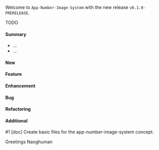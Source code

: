 Welcome to `App-Number-Image-System` with the new release `v0.1.0-PRERELEASE`.

TODO



#### Summary
* ...
* ...



#### New



#### Feature



#### Enhancement



#### Bug



#### Refactoring



#### Additional
#1 [doc] Create basic files for the app-number-image-system concept.



Greetings
Naoghuman



[//]: # (Issues which will be integrated in this release)



[//]: # (Links)
[JavaFX]:http://docs.oracle.com/javase/8/javase-clienttechnologies.htm
[Maven]:http://maven.apache.org/
[NetBeans IDE]:https://netbeans.org/
